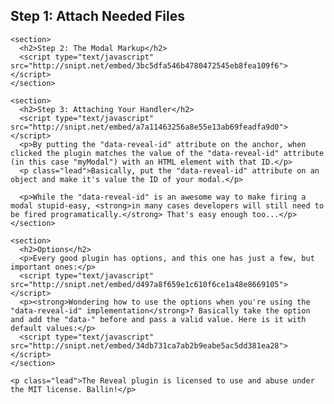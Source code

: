 <div>
<section>
      <h2>Step 1: Attach Needed Files</h2>
      <script type="text/javascript" src="http://snipt.net/embed/5392cac07bc6cd36b10629561124ca68"></script>  
    </section>

    <section>
      <h2>Step 2: The Modal Markup</h2>
      <script type="text/javascript" src="http://snipt.net/embed/3bc5dfa546b4780472545eb8fea109f6"></script>
    </section>

    <section>
      <h2>Step 3: Attaching Your Handler</h2>
      <script type="text/javascript" src="http://snipt.net/embed/a7a11463256a8e55e13ab69feadfa9d0"></script>
      <p>By putting the "data-reveal-id" attribute on the anchor, when clicked the plugin matches the value of the "data-reveal-id" attribute (in this case "myModal") with an HTML element with that ID.</p>
      <p class="lead">Basically, put the "data-reveal-id" attribute on an object and make it's value the ID of your modal.</p>
      
      <p>While the "data-reveal-id" is an awesome way to make firing a modal stupid-easy, <strong>in many cases developers will still need to be fired programatically.</strong> That's easy enough too...</p>
    </section>

    <section>
      <h2>Options</h2>
      <p>Every good plugin has options, and this one has just a few, but important ones:</p>
      <script type="text/javascript" src="http://snipt.net/embed/d497a8f659e1c610f6ce1a48e8669105"></script>
      <p><strong>Wondering how to use the options when you're using the "data-reveal-id" implementation</strong>? Basically take the option and add the "data-" before and pass a valid value. Here is it with default values:</p>
      <script type="text/javascript" src="http://snipt.net/embed/34db731ca7ab2b9eabe5ac5dd381ea28"></script>
    </section>

    <p class="lead">The Reveal plugin is licensed to use and abuse under the MIT license. Ballin!</p>
</div>
